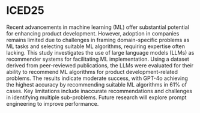 # ICED25
Recent advancements in machine learning (ML) offer substantial potential for enhancing product development. However, adoption in companies remains limited due to challenges in framing domain-specific problems as ML tasks and selecting suitable ML algorithms, requiring expertise often lacking. This study investigates the use of large language models (LLMs) as recommender systems for facilitating ML implementation. Using a dataset derived from peer-reviewed publications, the LLMs were evaluated for their ability to recommend ML algorithms for product development-related problems. The results indicate moderate success, with GPT-4o achieving the highest accuracy by recommending suitable ML algorithms in 61% of cases. Key limitations include inaccurate recommendations and challenges in identifying multiple sub-problems. Future research will explore prompt engineering to improve performance.

